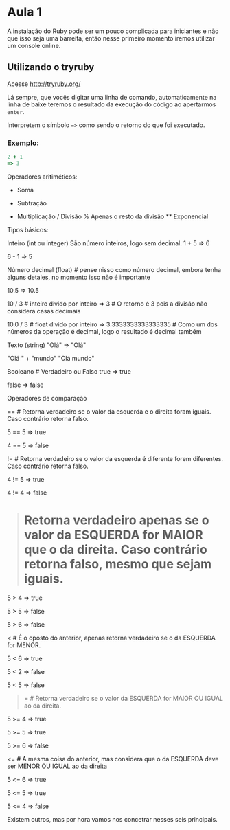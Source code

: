 # Aula 1

A instalação do Ruby pode ser um pouco complicada para iniciantes e não que isso seja uma barreita, então nesse primeiro momento iremos utilizar um console online.

## Utilizando o tryruby

Acesse http://tryruby.org/

Lá sempre, que vocês digitar uma linha de comando, automaticamente na linha de baixe teremos o resultado da execução do código ao apertarmos `enter`.

Interpretem o símbolo `=>` como sendo o retorno do que foi executado.

### Exemplo:
```ruby
2 + 1
=> 3
```

Operadores aritiméticos:
+ Soma
- Subtração
* Multiplicação
/ Divisão
% Apenas o resto da divisão
** Exponencial

Tipos básicos:

Inteiro (int ou integer)
São número inteiros, logo sem decimal.
1 + 5
=> 6

6 - 1
=> 5

Número decimal (float) # pense nisso como número decimal, embora tenha alguns detales, no momento isso não é importante

10.5
=> 10.5

10 / 3 # inteiro divido por inteiro
=> 3  # O retorno é 3 pois a divisão não considera casas decimais

10.0 / 3 # float divido por inteiro
=> 3.3333333333333335 # Como um dos números da operação é decimal, logo o resultado é decimal também

Texto (string)
"Olá"
=> "Olá"

"Olá " + "mundo"
"Olá mundo"

Booleano # Verdadeiro ou Falso
true
=> true

false
=> false

Operadores de comparação

== # Retorna verdadeiro se o valor da esquerda e o direita foram iguais. Caso contrário retorna falso.

5 == 5
=> true

4 == 5
=> false

!= # Retorna verdadeiro se o valor da esquerda é diferente forem diferentes. Caso contrário retorna falso.

4 != 5
=> true

4 != 4
=> false

> # Retorna verdadeiro apenas se o valor da ESQUERDA for MAIOR que o da direita. Caso contrário retorna falso, mesmo que sejam iguais.

5 > 4
=> true

5 > 5
=> false

5 > 6
=> false

< # É o oposto do anterior, apenas retorna verdadeiro se o da ESQUERDA for MENOR.

5 < 6
=> true

5 < 2
=> false

5 < 5
=> false

>= # Retorna verdadeiro se o valor da ESQUERDA for MAIOR OU IGUAL ao da direita.

5 >= 4
=> true

5 >= 5
=> true

5 >= 6
=> false

<= # A mesma coisa do anterior, mas considera que o da ESQUERDA deve ser MENOR OU IGUAL ao da direita

5 <= 6
=> true

5 <= 5
=> true

5 <= 4
=> false

Existem outros, mas por hora vamos nos concetrar nesses seis principais.
